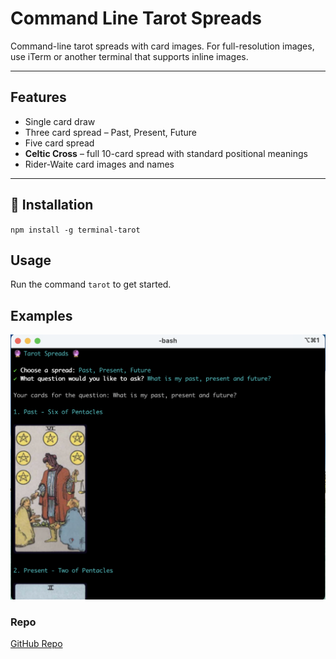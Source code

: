 # Command Line Tarot Spreads

Command-line tarot spreads with card images. For full-resolution images, use iTerm or another terminal that supports inline images.

---

## Features

- Single card draw
- Three card spread – Past, Present, Future
- Five card spread
- **Celtic Cross** – full 10-card spread with standard positional meanings
- Rider-Waite card images and names

---

## 🚀 Installation

`npm install -g terminal-tarot`

## Usage

Run the command `tarot` to get started.

## Examples

![iTerm](https://github.com/michmitz/terminal-tarot/blob/fcc93069a31776b408e6de7be3bc4454015ca56f/screenshots/three-card.png)


### Repo
[GitHub Repo](https://github.com/michmitz/terminal-tarot)


